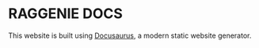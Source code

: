 # RAGGENIE DOCS

This website is built using [Docusaurus](https://docusaurus.io/), a modern static website generator.